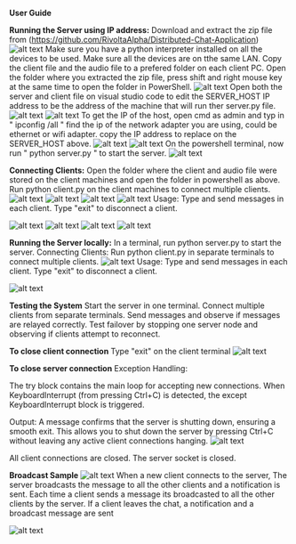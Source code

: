 **User Guide**

**Running the Server using IP address:**
Download and extract the zip file from (https://github.com/RivoltaAlpha/Distributed-Chat-Application)
![alt text](./Images/download_zip.jpg)
Make sure you have a python interpreter installed on all the devices to be used.
Make sure all the devices are on tthe same LAN.
Copy the client file and the audio file to a prefered folder on each client PC.
Open the folder where you extracted the zip file, press shift and right mouse key at the same time to open the folder in PowerShell.
![alt text](./Images/Open_powershel.jpg)
Open both the server and client  file on visual studio code to edit the SERVER_HOST IP address to be the address of the machine that will run ther server.py file.
![alt text](./Images/IP_Replacement_1.jpg)
![alt text](./Images/IP_Replacement_2.jpg)
To get the IP of the host, open cmd as admin and typ in " ipconfig /all " find the ip of the network adapter you are using, could be ethernet or wifi adapter.
copy the IP address to replace on the SERVER_HOST above.
![alt text](./Images/ipconfig.jpg)
![alt text](./Images/Wi-Fi_IP_address.png)
On the powershell terminal, now run " python server.py " to start the server.
![alt text](./Images/Start_server.png)

**Connecting Clients:**
Open the folder where the client and audio file were stored on the client machines and open the folder in powershell as above.
Run python client.py on the client machines to connect multiple clients.
![alt text](./Images/client1_joined.png)
![alt text](./Images/Server-side1.png)
![alt text](./Images/client2_joined)
![alt text](./Images/Server-side2.png)
Usage:
Type and send messages in each client. Type "exit" to disconnect a client.

![alt text](./Images/client2-side.png)
![alt text](./Server-side3.png)
![alt text](./client1-side.png)
![alt text](./Exit.png)


**Running the Server locally:**
In a terminal, run python server.py to start the server.
Connecting Clients:
Run python client.py in separate terminals to connect multiple clients.
![alt text](image-5.png)
Usage:
Type and send messages in each client. Type "exit" to disconnect a client.

![alt text](image.png)


**Testing the System** 
Start the server in one terminal.
Connect multiple clients from separate terminals.
Send messages and observe if messages are relayed correctly.
Test failover by stopping one server node and observing if clients attempt to reconnect.


**To close client connection**
Type "exit" on the client terminal 
![alt text](image-2.png)


**To close server connection**
Exception Handling:

The try block contains the main loop for accepting new connections.
When KeyboardInterrupt (from pressing Ctrl+C) is detected, the except KeyboardInterrupt block is triggered.


Output:
A message confirms that the server is shutting down, ensuring a smooth exit.
This allows you to shut down the server by pressing Ctrl+C without leaving any active client connections hanging.
![alt text](image-3.png)

All client connections are closed.
The server socket is closed.

**Broadcast Sample**
![alt text](image-4.png)
When a new client connects to the server, The server broadcasts the message to all the other clients and a notification is sent. Each time a client sends a message its broadcasted to all the other clients by the server. 
If a client leaves the chat, a notification and a broadcast message are sent

![alt text](image-6.png)